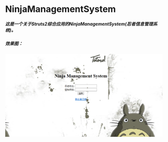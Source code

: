 # NinjaManagementSystem
##### 这是一个关于Struts2综合应用的NinjaManagementSystem(忍者信息管理系统)。
##### 效果图：<br>
![](https://github.com/Zxnaruto/NinjaManagementSystem/blob/master/images/01.png)
